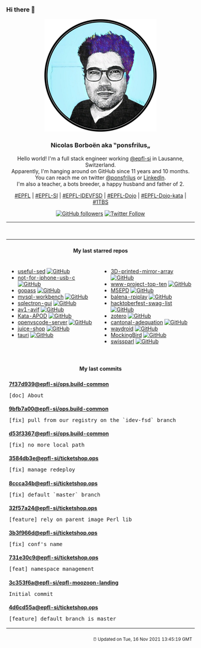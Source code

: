 ### Hi there 👋

<p align="center">
  <!-- use https://avatars.githubusercontent.com/u/176002?v=4 for your default github picture -->
  <img src="https://raw.githubusercontent.com/ponsfrilus/ponsfrilus/master/img/ponsfrilus.png" title="Nicolas Borboën aka ‟ponsfrilus„" alt="Nicolas Borboën aka ‟ponsfrilus„" />
  <h3 align="center">
    Nicolas Borboën aka ‟ponsfrilus„
  </h3>
  <p align="center">
    Hello world! I'm a full stack engineer working <a href="https://github.com/epfl-si">@epfl-si</a> in Lausanne, Switzerland.
    <br />Apparently, I'm hanging around on GitHub since 11 years and 10 months.
    <br />You can reach me on twitter <a href="https://twitter.com/ponsfrilus">@ponsfrilus</a> or <a href="http://linkedin.com/in/nicolasborboen">LinkedIn</a>.
    <br />I'm also a teacher, a bots breeder, a happy husband and father of 2.
  </p>
  <p align="center">
    <a href="https://www.epfl.ch">#EPFL</a> | 
    <a href="https://github.com/epfl-si/">#EPFL-SI</a> | 
    <a href="https://github.com/epfl-idevfsd">#EPFL-IDEVFSD</a> | 
    <a href="https://github.com/topics/epfl-dojo">#EPFL-Dojo</a> | 
    <a href="https://github.com/topics/epfl-dojo-kata">#EPFL-Dojo-kata</a> | 
    <a href="https://en.wikipedia.org/wiki/Indentation_style#Variant:_1TBS_(OTBS)">#1TBS</a>
  </p>
  <p align="center">
    <a href="https://github.com/ponsfrilus"><img alt="GitHub followers" src="https://img.shields.io/github/followers/ponsfrilus?label=Follow%20me%20on%20github&style=social"></a>
    <a href="https://twitter.com/ponsfrilus"><img alt="Twitter Follow" src="https://img.shields.io/twitter/follow/ponsfrilus?label=follow%20me%20on%20twitter&style=social"></a>
  </p>
  </p><hr><table align="center">
<tr>
<td colspan="2" align="center"><h4>My last starred repos</h4></td>
</tr>
<tr>
<td valign="top">
<ul>
<li>
<a href="https://github.com/adrianscheff/useful-sed" title="Useful sed scripts & patterns. " target="_blank">useful-sed</a>&nbsp;<a href="https://github.com/adrianscheff/useful-sed" title="Useful sed scripts & patterns. " target="_blank"><img src="https://img.shields.io/github/stars/adrianscheff/useful-sed?style=social" alt="GitHub"></a>
</li>
<li>
<a href="https://github.com/kenp-io/not-for-iphone-usb-c" title="null" target="_blank">not-for-iphone-usb-c</a>&nbsp;<a href="https://github.com/kenp-io/not-for-iphone-usb-c" title="null" target="_blank"><img src="https://img.shields.io/github/stars/kenp-io/not-for-iphone-usb-c?style=social" alt="GitHub"></a>
</li>
<li>
<a href="https://github.com/gopasspw/gopass" title="The slightly more awesome standard unix password manager for teams" target="_blank">gopass</a>&nbsp;<a href="https://github.com/gopasspw/gopass" title="The slightly more awesome standard unix password manager for teams" target="_blank"><img src="https://img.shields.io/github/stars/gopasspw/gopass?style=social" alt="GitHub"></a>
</li>
<li>
<a href="https://github.com/mysql/mysql-workbench" title="MySQL Workbench is a unified visual tool for database architects, developers, and DBAs. MySQL Workbench provides data modeling, SQL development, and comprehensive administration tools for server configuration, user administration, backup, and much more." target="_blank">mysql-workbench</a>&nbsp;<a href="https://github.com/mysql/mysql-workbench" title="MySQL Workbench is a unified visual tool for database architects, developers, and DBAs. MySQL Workbench provides data modeling, SQL development, and comprehensive administration tools for server configuration, user administration, backup, and much more." target="_blank"><img src="https://img.shields.io/github/stars/mysql/mysql-workbench?style=social" alt="GitHub"></a>
</li>
<li>
<a href="https://github.com/sqlectron/sqlectron-gui" title="A simple and lightweight SQL client desktop with cross database and platform support." target="_blank">sqlectron-gui</a>&nbsp;<a href="https://github.com/sqlectron/sqlectron-gui" title="A simple and lightweight SQL client desktop with cross database and platform support." target="_blank"><img src="https://img.shields.io/github/stars/sqlectron/sqlectron-gui?style=social" alt="GitHub"></a>
</li>
<li>
<a href="https://github.com/AOMediaCodec/av1-avif" title="AV1 Image File Format Specification - ISO-BMFF/HEIF derivative" target="_blank">av1-avif</a>&nbsp;<a href="https://github.com/AOMediaCodec/av1-avif" title="AV1 Image File Format Specification - ISO-BMFF/HEIF derivative" target="_blank"><img src="https://img.shields.io/github/stars/AOMediaCodec/av1-avif?style=social" alt="GitHub"></a>
</li>
<li>
<a href="https://github.com/JaavLex/Kata-APOD" title="Kata APOD - Astronomy Picture of the Day // create your own APOD browser" target="_blank">Kata-APOD</a>&nbsp;<a href="https://github.com/JaavLex/Kata-APOD" title="Kata APOD - Astronomy Picture of the Day // create your own APOD browser" target="_blank"><img src="https://img.shields.io/github/stars/JaavLex/Kata-APOD?style=social" alt="GitHub"></a>
</li>
<li>
<a href="https://github.com/gitpod-io/openvscode-server" title="Run upstream VS Code on a remote machine with access through a modern web browser from any device, anywhere." target="_blank">openvscode-server</a>&nbsp;<a href="https://github.com/gitpod-io/openvscode-server" title="Run upstream VS Code on a remote machine with access through a modern web browser from any device, anywhere." target="_blank"><img src="https://img.shields.io/github/stars/gitpod-io/openvscode-server?style=social" alt="GitHub"></a>
</li>
<li>
<a href="https://github.com/juice-shop/juice-shop" title="OWASP Juice Shop: Probably the most modern and sophisticated insecure web application" target="_blank">juice-shop</a>&nbsp;<a href="https://github.com/juice-shop/juice-shop" title="OWASP Juice Shop: Probably the most modern and sophisticated insecure web application" target="_blank"><img src="https://img.shields.io/github/stars/juice-shop/juice-shop?style=social" alt="GitHub"></a>
</li>
<li>
<a href="https://github.com/tauri-apps/tauri" title="Build smaller, faster, and more secure desktop applications with a web frontend." target="_blank">tauri</a>&nbsp;<a href="https://github.com/tauri-apps/tauri" title="Build smaller, faster, and more secure desktop applications with a web frontend." target="_blank"><img src="https://img.shields.io/github/stars/tauri-apps/tauri?style=social" alt="GitHub"></a>
</li>
</ul>
<img width="450" height="1" /></td>
<td valign="top">
<ul>
<li>
<a href="https://github.com/bencbartlett/3D-printed-mirror-array" title="3D-printable hexagonal mirror array capable of reflecting sunlight into arbitrary patterns" target="_blank">3D-printed-mirror-array</a>&nbsp;<a href="https://github.com/bencbartlett/3D-printed-mirror-array" title="3D-printable hexagonal mirror array capable of reflecting sunlight into arbitrary patterns" target="_blank"><img src="https://img.shields.io/github/stars/bencbartlett/3D-printed-mirror-array?style=social" alt="GitHub"></a>
</li>
<li>
<a href="https://github.com/OWASP/www-project-top-ten" title="OWASP Foundation Web Respository" target="_blank">www-project-top-ten</a>&nbsp;<a href="https://github.com/OWASP/www-project-top-ten" title="OWASP Foundation Web Respository" target="_blank"><img src="https://img.shields.io/github/stars/OWASP/www-project-top-ten?style=social" alt="GitHub"></a>
</li>
<li>
<a href="https://github.com/m5stack/M5EPD" title="null" target="_blank">M5EPD</a>&nbsp;<a href="https://github.com/m5stack/M5EPD" title="null" target="_blank"><img src="https://img.shields.io/github/stars/m5stack/M5EPD?style=social" alt="GitHub"></a>
</li>
<li>
<a href="https://github.com/rahul-thakoor/balena-rpiplay" title="Turn a Raspberry Pi into an Airplay server using RPiPlay to enable screen mirroring on tvs, monitors and projectors." target="_blank">balena-rpiplay</a>&nbsp;<a href="https://github.com/rahul-thakoor/balena-rpiplay" title="Turn a Raspberry Pi into an Airplay server using RPiPlay to enable screen mirroring on tvs, monitors and projectors." target="_blank"><img src="https://img.shields.io/github/stars/rahul-thakoor/balena-rpiplay?style=social" alt="GitHub"></a>
</li>
<li>
<a href="https://github.com/crweiner/hacktoberfest-swag-list" title="Multiple companies give out swag for Hacktoberfest, and this repo tries to list them all." target="_blank">hacktoberfest-swag-list</a>&nbsp;<a href="https://github.com/crweiner/hacktoberfest-swag-list" title="Multiple companies give out swag for Hacktoberfest, and this repo tries to list them all." target="_blank"><img src="https://img.shields.io/github/stars/crweiner/hacktoberfest-swag-list?style=social" alt="GitHub"></a>
</li>
<li>
<a href="https://github.com/zotero/zotero" title="Zotero is a free, easy-to-use tool to help you collect, organize, cite, and share your research sources." target="_blank">zotero</a>&nbsp;<a href="https://github.com/zotero/zotero" title="Zotero is a free, easy-to-use tool to help you collect, organize, cite, and share your research sources." target="_blank"><img src="https://img.shields.io/github/stars/zotero/zotero?style=social" alt="GitHub"></a>
</li>
<li>
<a href="https://github.com/sephii/cantonal-adequation" title="Measure your Swiss cantonal adequation from votation objects" target="_blank">cantonal-adequation</a>&nbsp;<a href="https://github.com/sephii/cantonal-adequation" title="Measure your Swiss cantonal adequation from votation objects" target="_blank"><img src="https://img.shields.io/github/stars/sephii/cantonal-adequation?style=social" alt="GitHub"></a>
</li>
<li>
<a href="https://github.com/waydroid/waydroid" title="Waydroid uses a container-based approach to boot a full Android system on a regular GNU/Linux system like Ubuntu." target="_blank">waydroid</a>&nbsp;<a href="https://github.com/waydroid/waydroid" title="Waydroid uses a container-based approach to boot a full Android system on a regular GNU/Linux system like Ubuntu." target="_blank"><img src="https://img.shields.io/github/stars/waydroid/waydroid?style=social" alt="GitHub"></a>
</li>
<li>
<a href="https://github.com/babysor/MockingBird" title="🚀AI拟声: 5秒内克隆您的声音并生成任意语音内容 Clone a voice in 5 seconds to generate arbitrary speech in real-time" target="_blank">MockingBird</a>&nbsp;<a href="https://github.com/babysor/MockingBird" title="🚀AI拟声: 5秒内克隆您的声音并生成任意语音内容 Clone a voice in 5 seconds to generate arbitrary speech in real-time" target="_blank"><img src="https://img.shields.io/github/stars/babysor/MockingBird?style=social" alt="GitHub"></a>
</li>
<li>
<a href="https://github.com/zumbov2/swissparl" title="The Swiss Parliament Webservices R API" target="_blank">swissparl</a>&nbsp;<a href="https://github.com/zumbov2/swissparl" title="The Swiss Parliament Webservices R API" target="_blank"><img src="https://img.shields.io/github/stars/zumbov2/swissparl?style=social" alt="GitHub"></a>
</li>
</ul>
<img width="450" height="1" /></td>
</tr>
<tr>
<td colspan="2" align="center"><h4>My last commits</h4></td>
</tr>
<tr>
        <td colspan="2">
          <div><strong><a href="https://api.github.com/repos/epfl-si/ops.build-common/commits/7f37d939781739c28940144ccd100a5364fb372c" title="2021-11-04T22:25:46.000+01:00" target="_blank">7f37d939</a><a href="https://github.com/epfl-si">@epfl-si</a><a href="https://github.com/epfl-si/ops.build-common" title="Manage common base Docker images in OpenShift">/ops.build-common</a></strong></div>
          <pre>[doc] About</pre>
        </td>
        </tr><tr>
        <td colspan="2">
          <div><strong><a href="https://api.github.com/repos/epfl-si/ops.build-common/commits/9bfb7a0073b9040a23f4407c3a8a0666a18537a8" title="2021-11-04T22:24:13.000+01:00" target="_blank">9bfb7a00</a><a href="https://github.com/epfl-si">@epfl-si</a><a href="https://github.com/epfl-si/ops.build-common" title="Manage common base Docker images in OpenShift">/ops.build-common</a></strong></div>
          <pre>[fix] pull from our registry on the `idev-fsd` branch</pre>
        </td>
        </tr><tr>
        <td colspan="2">
          <div><strong><a href="https://api.github.com/repos/epfl-si/ops.build-common/commits/d53f3367edffa6ecbb78906304d40bbad9efbec0" title="2021-11-04T22:22:38.000+01:00" target="_blank">d53f3367</a><a href="https://github.com/epfl-si">@epfl-si</a><a href="https://github.com/epfl-si/ops.build-common" title="Manage common base Docker images in OpenShift">/ops.build-common</a></strong></div>
          <pre>[fix] no more local path</pre>
        </td>
        </tr><tr>
        <td colspan="2">
          <div><strong><a href="https://api.github.com/repos/epfl-si/ticketshop.ops/commits/3584db3e689cbd0d2f089db33decc7ac02570c31" title="2021-11-04T17:52:40.000+01:00" target="_blank">3584db3e</a><a href="https://github.com/epfl-si">@epfl-si</a><a href="https://github.com/epfl-si/ticketshop.ops" title="Ansible code to manage EPFL Ticketshop lifecycle">/ticketshop.ops</a></strong></div>
          <pre>[fix] manage redeploy</pre>
        </td>
        </tr><tr>
        <td colspan="2">
          <div><strong><a href="https://api.github.com/repos/epfl-si/ticketshop.ops/commits/8ccca34b5b8bb599d257be3d4b8246e25543b48d" title="2021-11-04T17:48:20.000+01:00" target="_blank">8ccca34b</a><a href="https://github.com/epfl-si">@epfl-si</a><a href="https://github.com/epfl-si/ticketshop.ops" title="Ansible code to manage EPFL Ticketshop lifecycle">/ticketshop.ops</a></strong></div>
          <pre>[fix] default `master` branch</pre>
        </td>
        </tr><tr>
        <td colspan="2">
          <div><strong><a href="https://api.github.com/repos/epfl-si/ticketshop.ops/commits/32f57a2433ed09f6febaf35ad5240d99f7f0d43a" title="2021-11-04T17:35:36.000+01:00" target="_blank">32f57a24</a><a href="https://github.com/epfl-si">@epfl-si</a><a href="https://github.com/epfl-si/ticketshop.ops" title="Ansible code to manage EPFL Ticketshop lifecycle">/ticketshop.ops</a></strong></div>
          <pre>[feature] rely on parent image Perl lib</pre>
        </td>
        </tr><tr>
        <td colspan="2">
          <div><strong><a href="https://api.github.com/repos/epfl-si/ticketshop.ops/commits/3b3f966de975a8c61c670baef6cd418951784124" title="2021-11-04T17:34:58.000+01:00" target="_blank">3b3f966d</a><a href="https://github.com/epfl-si">@epfl-si</a><a href="https://github.com/epfl-si/ticketshop.ops" title="Ansible code to manage EPFL Ticketshop lifecycle">/ticketshop.ops</a></strong></div>
          <pre>[fix] conf's name</pre>
        </td>
        </tr><tr>
        <td colspan="2">
          <div><strong><a href="https://api.github.com/repos/epfl-si/ticketshop.ops/commits/731e30c9ae936ec7fd9ff0308d416833640be034" title="2021-11-04T17:34:47.000+01:00" target="_blank">731e30c9</a><a href="https://github.com/epfl-si">@epfl-si</a><a href="https://github.com/epfl-si/ticketshop.ops" title="Ansible code to manage EPFL Ticketshop lifecycle">/ticketshop.ops</a></strong></div>
          <pre>[feat] namespace management</pre>
        </td>
        </tr><tr>
        <td colspan="2">
          <div><strong><a href="https://api.github.com/repos/epfl-si/epfl-moozoon-landing/commits/3c353f6abc5aad34d22f7d80e19456f089106485" title="2021-11-04T08:50:13.000+01:00" target="_blank">3c353f6a</a><a href="https://github.com/epfl-si">@epfl-si</a><a href="https://github.com/epfl-si/epfl-moozoon-landing" title="Moozoon's EPFL landing page">/epfl-moozoon-landing</a></strong></div>
          <pre>Initial commit</pre>
        </td>
        </tr><tr>
        <td colspan="2">
          <div><strong><a href="https://api.github.com/repos/epfl-si/ticketshop.ops/commits/4d6cd55a16bbe58a97ea9c12780f8aee4d7ddfc9" title="2021-10-22T09:54:13.000+02:00" target="_blank">4d6cd55a</a><a href="https://github.com/epfl-si">@epfl-si</a><a href="https://github.com/epfl-si/ticketshop.ops" title="Ansible code to manage EPFL Ticketshop lifecycle">/ticketshop.ops</a></strong></div>
          <pre>[feature] default branch is master</pre>
        </td>
        </tr><tfoot>
<tr>
<td colspan="2" align="right">
<img width="900" height="1" />
<small>⏰ Updated on Tue, 16 Nov 2021 13:45:19 GMT</small>
</td>
</tr>
</tfoot>
<br />
</table>

